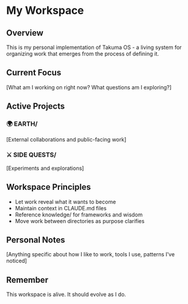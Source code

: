 # My Workspace

## Overview
This is my personal implementation of Takuma OS - a living system for organizing work that emerges from the process of defining it.

## Current Focus
[What am I working on right now? What questions am I exploring?]

## Active Projects

### 🌍 EARTH/
[External collaborations and public-facing work]

### ⚔️ SIDE QUESTS/
[Experiments and explorations]

## Workspace Principles
- Let work reveal what it wants to become
- Maintain context in CLAUDE.md files
- Reference knowledge/ for frameworks and wisdom
- Move work between directories as purpose clarifies

## Personal Notes
[Anything specific about how I like to work, tools I use, patterns I've noticed]

## Remember
This workspace is alive. It should evolve as I do.